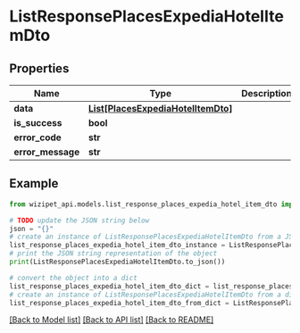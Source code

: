 # ListResponsePlacesExpediaHotelItemDto


## Properties

Name | Type | Description | Notes
------------ | ------------- | ------------- | -------------
**data** | [**List[PlacesExpediaHotelItemDto]**](PlacesExpediaHotelItemDto.md) |  | [optional] 
**is_success** | **bool** |  | [optional] 
**error_code** | **str** |  | [optional] 
**error_message** | **str** |  | [optional] 

## Example

```python
from wizipet_api.models.list_response_places_expedia_hotel_item_dto import ListResponsePlacesExpediaHotelItemDto

# TODO update the JSON string below
json = "{}"
# create an instance of ListResponsePlacesExpediaHotelItemDto from a JSON string
list_response_places_expedia_hotel_item_dto_instance = ListResponsePlacesExpediaHotelItemDto.from_json(json)
# print the JSON string representation of the object
print(ListResponsePlacesExpediaHotelItemDto.to_json())

# convert the object into a dict
list_response_places_expedia_hotel_item_dto_dict = list_response_places_expedia_hotel_item_dto_instance.to_dict()
# create an instance of ListResponsePlacesExpediaHotelItemDto from a dict
list_response_places_expedia_hotel_item_dto_from_dict = ListResponsePlacesExpediaHotelItemDto.from_dict(list_response_places_expedia_hotel_item_dto_dict)
```
[[Back to Model list]](../README.md#documentation-for-models) [[Back to API list]](../README.md#documentation-for-api-endpoints) [[Back to README]](../README.md)


